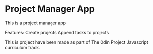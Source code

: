 # Project Manager App

This is a project manager app

Features:
  Create projects
  Append tasks to projects
  

This is project have been made as part of The Odin Project Javascript curriculum track.